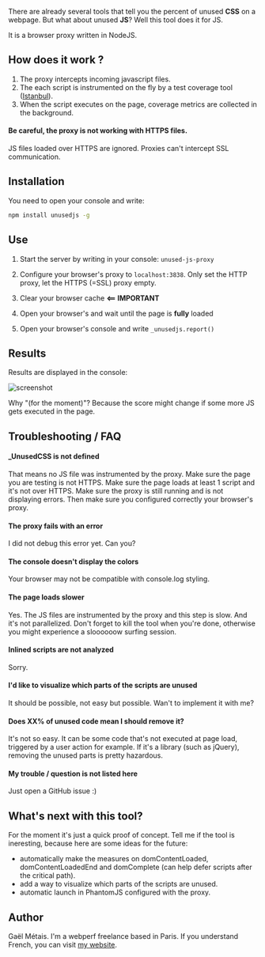 There are already several tools that tell you the percent of unused **CSS** on a webpage. But what about unused **JS**? Well this tool does it for JS.

It is a browser proxy written in NodeJS.


## How does it work ?

1. The proxy intercepts incoming javascript files.
2. The each script is instrumented on the fly by a test coverage tool ([Istanbul](https://github.com/gotwarlost/istanbul)).
3. When the script executes on the page, coverage metrics are collected in the background.


#### Be careful, the proxy is not working with HTTPS files.

JS files loaded over HTTPS are ignored. Proxies can't intercept SSL communication.


## Installation

You need to open your console and write:

```bash
npm install unusedjs -g
```


## Use

1. Start the server by writing in your console: `unused-js-proxy`

2. Configure your browser's proxy to `localhost:3838`. Only set the HTTP proxy, let the HTTPS (=SSL) proxy empty.

3. Clear your browser cache **<== IMPORTANT**

4. Open your browser's and wait until the page is **fully** loaded

5. Open your browser's console and write `_unusedjs.report()`



## Results

Results are displayed in the console:

![screenshot](https://raw.githubusercontent.com/gmetais/unusedjs/master/doc/ouput.png)

Why "(for the moment)"? Because the score might change if some more JS gets executed in the page.


## Troubleshooting / FAQ

#### _UnusedCSS is not defined
That means no JS file was instrumented by the proxy. Make sure the page you are testing is not HTTPS. Make sure the page loads at least 1 script and it's not over HTTPS. Make sure the proxy is still running and is not displaying errors. Then make sure you configured correctly your browser's proxy.

#### The proxy fails with an error
I did not debug this error yet. Can you?

#### The console doesn't display the colors
Your browser may not be compatible with console.log styling.

#### The page loads slower
Yes. The JS files are instrumented by the proxy and this step is slow. And it's not parallelized. Don't forget to kill the tool when you're done, otherwise you might experience a sloooooow surfing session.

#### Inlined scripts are not analyzed
Sorry.

#### I'd like to visualize which parts of the scripts are unused
It should be possible, not easy but possible. Wan't to implement it with me?

#### Does XX% of unused code mean I should remove it?
It's not so easy. It can be some code that's not executed at page load, triggered by a user action for example. If it's a library (such as jQuery), removing the unused parts is pretty hazardous.

#### My trouble / question is not listed here
Just open a GitHub issue :)


## What's next with this tool?

For the moment it's just a quick proof of concept. Tell me if the tool is ineresting, because here are some ideas for the future:
- automatically make the measures on domContentLoaded, domContentLoadedEnd and domComplete (can help defer scripts after the critical path).
- add a way to visualize which parts of the scripts are unused.
- automatic launch in PhantomJS configured with the proxy.


## Author
Gaël Métais. I'm a webperf freelance based in Paris. If you understand French, you can visit [my website](http://www.gaelmetais.com).
